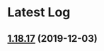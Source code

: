 # Latest Log 

## [1.18.17](https://github.com/alibaba-fusion/next/compare/1.18.16...1.18.17) (2019-12-03)


